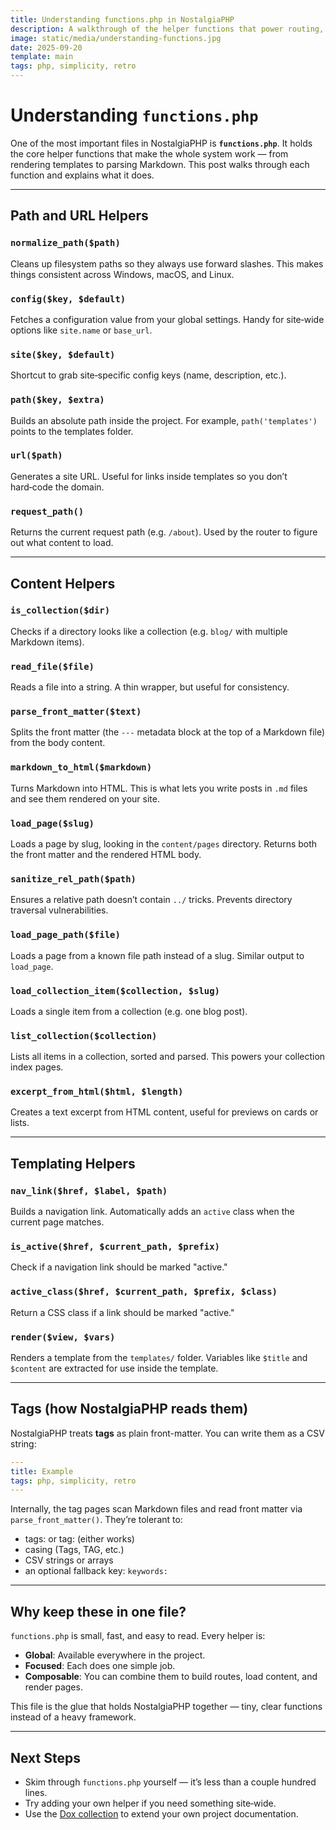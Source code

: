 ```yaml
---
title: Understanding functions.php in NostalgiaPHP
description: A walkthrough of the helper functions that power routing, rendering, and content loading.
image: static/media/understanding-functions.jpg
date: 2025-09-20
template: main
tags: php, simplicity, retro
---
```


# Understanding `functions.php`

One of the most important files in NostalgiaPHP is **`functions.php`**. It holds the core helper functions that make the whole system work — from rendering templates to parsing Markdown. This post walks through each function and explains what it does.

---

## Path and URL Helpers

### `normalize_path($path)`

Cleans up filesystem paths so they always use forward slashes. This makes things consistent across Windows, macOS, and Linux.

### `config($key, $default)`

Fetches a configuration value from your global settings. Handy for site‑wide options like `site.name` or `base_url`.

### `site($key, $default)`

Shortcut to grab site‑specific config keys (name, description, etc.).

### `path($key, $extra)`

Builds an absolute path inside the project. For example, `path('templates')` points to the templates folder.

### `url($path)`

Generates a site URL. Useful for links inside templates so you don’t hard‑code the domain.

### `request_path()`

Returns the current request path (e.g. `/about`). Used by the router to figure out what content to load.

---

## Content Helpers

### `is_collection($dir)`

Checks if a directory looks like a collection (e.g. `blog/` with multiple Markdown items).

### `read_file($file)`

Reads a file into a string. A thin wrapper, but useful for consistency.

### `parse_front_matter($text)`

Splits the front matter (the `---` metadata block at the top of a Markdown file) from the body content.

### `markdown_to_html($markdown)`

Turns Markdown into HTML. This is what lets you write posts in `.md` files and see them rendered on your site.

### `load_page($slug)`

Loads a page by slug, looking in the `content/pages` directory. Returns both the front matter and the rendered HTML body.

### `sanitize_rel_path($path)`

Ensures a relative path doesn’t contain `../` tricks. Prevents directory traversal vulnerabilities.

### `load_page_path($file)`

Loads a page from a known file path instead of a slug. Similar output to `load_page`.

### `load_collection_item($collection, $slug)`

Loads a single item from a collection (e.g. one blog post).

### `list_collection($collection)`

Lists all items in a collection, sorted and parsed. This powers your collection index pages.

### `excerpt_from_html($html, $length)`

Creates a text excerpt from HTML content, useful for previews on cards or lists.

---

## Templating Helpers

### `nav_link($href, $label, $path)`

Builds a navigation link. Automatically adds an `active` class when the current page matches.

### `is_active($href, $current_path, $prefix)`

Check if a navigation link should be marked "active."

### `active_class($href, $current_path, $prefix, $class)`

Return a CSS class if a link should be marked "active."

### `render($view, $vars)`

Renders a template from the `templates/` folder. Variables like `$title` and `$content` are extracted for use inside the template.

---

## Tags (how NostalgiaPHP reads them)

NostalgiaPHP treats **tags** as plain front-matter. You can write them as a CSV string:

```yaml
---
title: Example
tags: php, simplicity, retro
---
```

Internally, the tag pages scan Markdown files and read front matter via `parse_front_matter()`. They’re tolerant to:
- tags: or tag: (either works)
- casing (Tags, TAG, etc.)
- CSV strings or arrays
- an optional fallback key: `keywords:`

---

## Why keep these in one file?

`functions.php` is small, fast, and easy to read. Every helper is:

* **Global**: Available everywhere in the project.
* **Focused**: Each does one simple job.
* **Composable**: You can combine them to build routes, load content, and render pages.

This file is the glue that holds NostalgiaPHP together — tiny, clear functions instead of a heavy framework.

---

## Next Steps

* Skim through `functions.php` yourself — it’s less than a couple hundred lines.
* Try adding your own helper if you need something site‑wide.
* Use the [Dox collection](/dox) to extend your own project documentation.